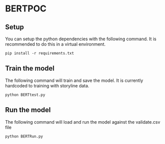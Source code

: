 # BERTPOC

## Setup
You can setup the python dependencies with the following command. It is recommended to do this in a virtual environment.
```
pip install -r requirements.txt
```

## Train the model

The following command will train and save the model. It is currently hardcoded to training with storyline data.
```
python BERTtest.py
```

## Run the model

The following command will load and run the model against the validate.csv file
```
python BERTRun.py
```